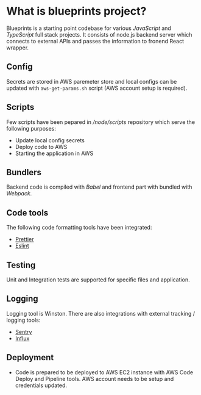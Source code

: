 # What is blueprints project?

Blueprints is a starting point codebase for various _JavaScript_ and _TypeScript_ full stack projects. It consists of node.js backend server which connects to external APIs and passes the information to fronend React wrapper.

## Config

Secrets are stored in AWS paremeter store and local configs can be updated with `aws-get-params.sh` script (AWS account setup is required).

## Scripts

Few scripts have been pepared in _/node/scripts_ repository which serve the following purposes:

- Update local config secrets
- Deploy code to AWS
- Starting the application in AWS

## Bundlers

Backend code is compiled with _Babel_ and frontend part with bundled with _Webpack_.

## Code tools

The following code formatting tools have been integrated:

- [Prettier](https://prettier.io/)
- [Eslint](https://eslint.org/)

## Testing

Unit and Integration tests are supported for specific files and application.

## Logging

Logging tool is Winston. There are also integrations with external tracking / logging tools:

- [Sentry](https://sentry.io/)
- [Influx](https://www.influxdata.com/)

## Deployment

- Code is prepared to be deployed to AWS EC2 instance with AWS Code Deploy and Pipeline tools. AWS account needs to be setup and credentials updated.
